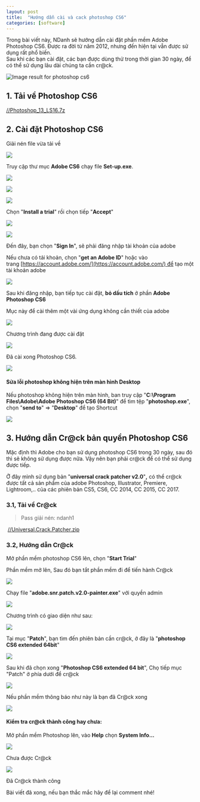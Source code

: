 ```yaml
---
layout: post
title:  "Hướng dẫn cài và cack photoshop CS6"
categories: [software]
---
```

Trong bài viết này, NDanh sẽ hướng dẫn cài đặt phần mềm Adobe Photoshop CS6. Được ra đời từ năm 2012, nhưng đến hiện tại vẫn được sử dụng rất phổ biến.  
Sau khi các bạn cài đặt, các bạn được dùng thử trong thời gian 30 ngày, để có thể sử dụng lâu dài chúng ta cần cr@ck.  

![Image result for photoshop cs6](https://encrypted-tbn0.gstatic.com/images?q=tbn%3AANd9GcQGoU01K-0-CkaYLZRMT8OYHNuN5VCkdbOP9S7vQ98bpLpive-K)

1\. Tải về Photoshop CS6
------------------------

[//Photoshop\_13\_LS16.7z](https://bit.ly/2Y20ZEy)  

2\. Cài đặt Photoshop CS6 
--------------------------

Giải nén file vừa tải về  

[![](https://1.bp.blogspot.com/-fylSxP6xD0c/Xjfa-6H3klI/AAAAAAAAcgo/QGkNyqtyLOICt6ixE0ZSZmF-HuC_bru6QCLcBGAsYHQ/s1600/1ndanh.png)](https://1.bp.blogspot.com/-fylSxP6xD0c/Xjfa-6H3klI/AAAAAAAAcgo/QGkNyqtyLOICt6ixE0ZSZmF-HuC_bru6QCLcBGAsYHQ/s1600/1ndanh.png)

Truy cập thư mục **Adobe CS6** chạy file **Set-up.exe**.

[![](https://1.bp.blogspot.com/-ZHZW-moyx0w/XjfbsD0TKAI/AAAAAAAAcgw/xMGw2RXwpVQ4SURPGWkClfE511t2DsGSwCLcBGAsYHQ/s1600/2ndanh.png)](https://1.bp.blogspot.com/-ZHZW-moyx0w/XjfbsD0TKAI/AAAAAAAAcgw/xMGw2RXwpVQ4SURPGWkClfE511t2DsGSwCLcBGAsYHQ/s1600/2ndanh.png)

[![](https://1.bp.blogspot.com/-YYD-ww17XYk/Xjfb1O5uhgI/AAAAAAAAcg0/nmRtyUHRaaUz_PvfArhfbbmA4BswLwxYQCLcBGAsYHQ/s1600/3ndanh.png)](https://1.bp.blogspot.com/-YYD-ww17XYk/Xjfb1O5uhgI/AAAAAAAAcg0/nmRtyUHRaaUz_PvfArhfbbmA4BswLwxYQCLcBGAsYHQ/s1600/3ndanh.png)

[![](https://1.bp.blogspot.com/-TeOTDOqWovU/XjfcQb0DMHI/AAAAAAAAchA/TKFNmDPVMvg6LbR5k9pMxfpQPJQlCpnqwCLcBGAsYHQ/s1600/4ndanh.png)](https://1.bp.blogspot.com/-TeOTDOqWovU/XjfcQb0DMHI/AAAAAAAAchA/TKFNmDPVMvg6LbR5k9pMxfpQPJQlCpnqwCLcBGAsYHQ/s1600/4ndanh.png)

Chọn "**Install a trial**" rồi chọn tiếp "**Accept**"

[![](https://1.bp.blogspot.com/-aDoSNlW1Zq0/XjfcmTSWhtI/AAAAAAAAchI/jyfVn6WSPIUIhYmqhlAF4DGGnCXm_QJEgCLcBGAsYHQ/s1600/5ndanh.png)](https://1.bp.blogspot.com/-aDoSNlW1Zq0/XjfcmTSWhtI/AAAAAAAAchI/jyfVn6WSPIUIhYmqhlAF4DGGnCXm_QJEgCLcBGAsYHQ/s1600/5ndanh.png)

  

[![](https://1.bp.blogspot.com/-BG1bvICDg3c/Xjfc6rPwRaI/AAAAAAAAchQ/w2V97MyXl-kR2qlFmIgk5KPGwUNsUkt1QCLcBGAsYHQ/s1600/6ndanh.png)](https://1.bp.blogspot.com/-BG1bvICDg3c/Xjfc6rPwRaI/AAAAAAAAchQ/w2V97MyXl-kR2qlFmIgk5KPGwUNsUkt1QCLcBGAsYHQ/s1600/6ndanh.png)

Đến đây, bạn chọn "**Sign In**", sẽ phải đăng nhập tài khoản của adobe

Nếu chưa có tải khoản, chọn "**get an Adobe ID**" hoặc vào trang [https://account.adobe.com/](https://account.adobe.com/) để tạo một tài khoản adobe

[![](https://1.bp.blogspot.com/-YTRQips-Hlg/XjfdY6C_qTI/AAAAAAAAchY/_4uGMoEg13EHGq6GoYLphrm75P0RGPPOACLcBGAsYHQ/s1600/7ndanh.png)](https://1.bp.blogspot.com/-YTRQips-Hlg/XjfdY6C_qTI/AAAAAAAAchY/_4uGMoEg13EHGq6GoYLphrm75P0RGPPOACLcBGAsYHQ/s1600/7ndanh.png)

Sau khi đăng nhập, bạn tiếp tục cài đặt, **bỏ dấu tích** ở phần **Adobe Photoshop CS6**

Mục này để cài thêm một vài ứng dụng không cần thiết của adobe

[![](https://1.bp.blogspot.com/-t8eZVjGf_nk/XjffGvwpzHI/AAAAAAAAchk/drpPZZM-61MQhj_czNvDwWu-06y6-gPdwCLcBGAsYHQ/s1600/8ndanh.png)](https://1.bp.blogspot.com/-t8eZVjGf_nk/XjffGvwpzHI/AAAAAAAAchk/drpPZZM-61MQhj_czNvDwWu-06y6-gPdwCLcBGAsYHQ/s1600/8ndanh.png)

Chương trình đang được cài đặt 

  

[![](https://1.bp.blogspot.com/-PLyWTikWlCg/XjffaWQUkxI/AAAAAAAAchw/bpSEYo5Sz0AMzKWNSS5QCYM96kdByya-wCLcBGAsYHQ/s1600/9ndanh.png)](https://1.bp.blogspot.com/-PLyWTikWlCg/XjffaWQUkxI/AAAAAAAAchw/bpSEYo5Sz0AMzKWNSS5QCYM96kdByya-wCLcBGAsYHQ/s1600/9ndanh.png)

Đã cài xong Photoshop CS6. 

[![](https://1.bp.blogspot.com/-JzhcsB6Ub1I/Xjfhug5AtbI/AAAAAAAAciA/vVkbCJX4_KIvgHamNBrJrmUCyy32UI6dwCLcBGAsYHQ/s1600/10ndanh.png)](https://1.bp.blogspot.com/-JzhcsB6Ub1I/Xjfhug5AtbI/AAAAAAAAciA/vVkbCJX4_KIvgHamNBrJrmUCyy32UI6dwCLcBGAsYHQ/s1600/10ndanh.png)

#### Sửa lỗi photoshop không hiện trên màn hình Desktop

Nếu photoshop không hiện trên màn hình, ban truy cập "**C:\\Program Files\\Adobe\\Adobe Photoshop CS6 (64 Bit)**" để tìm tệp "**photoshop.exe**", chọn "**send to**" => "**Desktop**" để tạo Shortcut

[![](https://1.bp.blogspot.com/-4tvxndZkHw8/XjfjwlE9-HI/AAAAAAAAciM/i6N8Hd-ZMHEGc7riP0ldxo08hHBuCbdsACLcBGAsYHQ/s1600/12ndanh.png)](https://1.bp.blogspot.com/-4tvxndZkHw8/XjfjwlE9-HI/AAAAAAAAciM/i6N8Hd-ZMHEGc7riP0ldxo08hHBuCbdsACLcBGAsYHQ/s1600/12ndanh.png)

  

3\. Hướng dẫn Cr@ck bản quyền Photoshop CS6
-------------------------------------------

Mặc định thì Adobe cho bạn sử dụng photoshop CS6 trong 30 ngày, sau đó thì sẽ không sử dụng được nữa. Vậy nên bạn phải cr@ck để có thể sử dụng được tiếp.

Ở đây mình sử dụng bản "**universal crack patcher v2.0**"**,** có thể cr@ck được tất cả sản phẩm của adobe Photoshop, Illustrator, Premiere, Lightroom,.. của các phiên bản CS5, CS6, CC 2014, CC 2015, CC 2017.

### 3.1, Tải về Cr@ck

> Pass giải nén: ndanh1

 [//Universal.Crack.Patcher.zip](https://www.dropbox.com/s/6ylohn8hydqwyd4/Universal.Crack.Patcher.v2.0%28ndanh1%29.zip?dl=0)

### 3.2, Hướng dẫn Cr@ck 

Mở phần mềm photoshop CS6 lên, chọn "**Start Trial**"

Phần mềm mở lên, Sau đó bạn tắt phần mềm đi để tiến hành Cr@ck

[![](https://1.bp.blogspot.com/-RgzlGAA2DMo/XjfraKtZ6wI/AAAAAAAAcis/ZVVqh-lfTgUM-lAWa4nF-JIZCgTDxEFHQCLcBGAsYHQ/s1600/13ndanh.png)](https://1.bp.blogspot.com/-RgzlGAA2DMo/XjfraKtZ6wI/AAAAAAAAcis/ZVVqh-lfTgUM-lAWa4nF-JIZCgTDxEFHQCLcBGAsYHQ/s1600/13ndanh.png)

Chạy file "**adobe.snr.patch.v2.0-painter.exe**" với quyền admin

[![](https://1.bp.blogspot.com/-D3qtWuZ1Zdo/XjfuM89e__I/AAAAAAAAci4/nw2Zpdmb6LcI-ji57QlaQi7L2V8Q23NuQCLcBGAsYHQ/s1600/c1ndanh.png)](https://1.bp.blogspot.com/-D3qtWuZ1Zdo/XjfuM89e__I/AAAAAAAAci4/nw2Zpdmb6LcI-ji57QlaQi7L2V8Q23NuQCLcBGAsYHQ/s1600/c1ndanh.png)

Chương trình có giao diện như sau:

[![](https://1.bp.blogspot.com/-Net1_Jc5fJE/Xjfunq_r79I/AAAAAAAAcjA/RBnD5LmegdwCfi4-zcHqBZviUZf_PrIFwCLcBGAsYHQ/s1600/c1.1ndanh.png)](https://1.bp.blogspot.com/-Net1_Jc5fJE/Xjfunq_r79I/AAAAAAAAcjA/RBnD5LmegdwCfi4-zcHqBZviUZf_PrIFwCLcBGAsYHQ/s1600/c1.1ndanh.png)

Tại mục "**Patch**", bạn tìm đến phiên bản cần cr@ck, ở đây là "**photoshop CS6 extended 64bit**"

[![](https://1.bp.blogspot.com/-RIQMw-8OC5o/Xjfu_kPCG9I/AAAAAAAAcjI/bW85UmX3Avg93NoS_DVQXdwDwZhzNSA9wCLcBGAsYHQ/s1600/c2ndanh.png)](https://1.bp.blogspot.com/-RIQMw-8OC5o/Xjfu_kPCG9I/AAAAAAAAcjI/bW85UmX3Avg93NoS_DVQXdwDwZhzNSA9wCLcBGAsYHQ/s1600/c2ndanh.png)

Sau khi đã chọn xong "**Photoshop CS6 extended 64 bit**", Chọ tiếp mục "Patch" ở phía dưới để cr@ck

[![](https://1.bp.blogspot.com/-JE_nk2ps4X8/Xjfvm8vavUI/AAAAAAAAcjQ/EKng7E3e7RMcJykCkfwubnZe4Kv_WOsbQCLcBGAsYHQ/s1600/c3ndanh.png)](https://1.bp.blogspot.com/-JE_nk2ps4X8/Xjfvm8vavUI/AAAAAAAAcjQ/EKng7E3e7RMcJykCkfwubnZe4Kv_WOsbQCLcBGAsYHQ/s1600/c3ndanh.png)

Nếu phần mềm thông báo như này là bạn đã Cr@ck xong

[![](https://1.bp.blogspot.com/-7Uiv7Y2F-bQ/XjfwUiNjQoI/AAAAAAAAcjc/aM8rjMPBNkkkYOtvMdJbMZubyFDbM-sjACLcBGAsYHQ/s1600/c4ndanh.png)](https://1.bp.blogspot.com/-7Uiv7Y2F-bQ/XjfwUiNjQoI/AAAAAAAAcjc/aM8rjMPBNkkkYOtvMdJbMZubyFDbM-sjACLcBGAsYHQ/s1600/c4ndanh.png)

#### Kiểm tra cr@ck thành công hay chưa:

Mở phần mềm Photoshop lên, vào **Help** chọn **System Info...**

  

[![](https://1.bp.blogspot.com/-TqvGVkj5aoQ/Xjfwq3PZFsI/AAAAAAAAcjk/7ZyKYcVW7ywTF3gqlrJ27-GJhVtCPh50wCLcBGAsYHQ/s1600/try.png)](https://1.bp.blogspot.com/-TqvGVkj5aoQ/Xjfwq3PZFsI/AAAAAAAAcjk/7ZyKYcVW7ywTF3gqlrJ27-GJhVtCPh50wCLcBGAsYHQ/s1600/try.png)

Chưa được Cr@ck

  

[![](https://1.bp.blogspot.com/-8qa7FNMbKW0/Xjfwq6w9MBI/AAAAAAAAcjo/kgHmvGQHSB8eB65ljV_U3d0N_o3Vh9y4gCEwYBhgL/s1600/done.png)](https://1.bp.blogspot.com/-8qa7FNMbKW0/Xjfwq6w9MBI/AAAAAAAAcjo/kgHmvGQHSB8eB65ljV_U3d0N_o3Vh9y4gCEwYBhgL/s1600/done.png)

Đã Cr@ck thành công  

  

Bài viết đã xong, nếu bạn thắc mắc hãy để lại comment nhé!